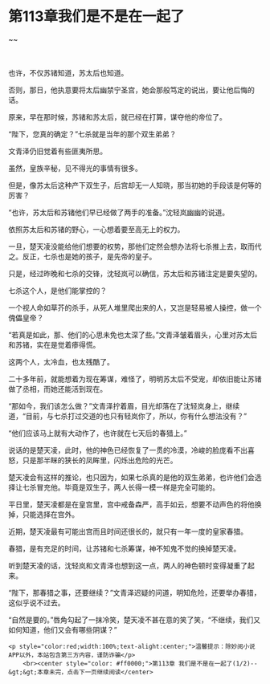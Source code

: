 # 第113章我们是不是在一起了
~~
    	    <p name="pagetop" href="javascript:void(0);" onclick="return false" style="line-height: 35px;padding: 10px;color: #333;"> </p><p>也许，不仅苏锗知道，苏太后也知道。</p><p>否则，那日，他执意要将太后幽禁宁圣宫，她会那般笃定的说出，要让他后悔的话。</p><p>原来，早在那时候，苏锗和苏太后，就已经在打算，谋夺他的帝位了。</p><p>“陛下，您真的确定？”七杀就是当年的那个双生弟弟？</p><p>文青泽仍旧觉着有些匪夷所思。</p><p>虽然，皇族辛秘，见不得光的事情有很多。</p><p>但是，像苏太后这种产下双生子，后宫却无一人知晓，那当初她的手段该是何等的厉害？</p><p>“也许，苏太后和苏锗他们早已经做了两手的准备。”沈轻岚幽幽的说道。</p><p>依照苏太后和苏锗的野心，一心想着要至高无上的权力。</p><p>一旦，楚天凌没能给他们想要的权势，那他们定然会想办法将七杀推上去，取而代之。反正，七杀也是她的孩子，是先帝的皇子。</p><p>只是，经过昨晚和七杀的交锋，沈轻岚可以确信，苏太后和苏锗注定是要失望的。</p><p>七杀这个人，是他们能掌控的？</p><p>一个视人命如草芥的杀手，从死人堆里爬出来的人，又岂是轻易被人操控，做一个傀儡皇帝？</p><p>“若真是如此，那、他们的心思未免也太深了些。”文青泽皱着眉头，心里对苏太后和苏锗，实在是觉着瘆得慌。</p><p>这两个人，太冷血，也太残酷了。</p><p>二十多年前，就能想着为现在筹谋，难怪了，明明苏太后不受宠，却依旧能让苏锗做了丞相，而她还能活到现在。</p><p>“那如今，我们该怎么做？”文青泽拧着眉，目光却落在了沈轻岚身上，继续道，“目前，与七杀打过交道的也只有轻岚你了，所以，你有什么想法没有？”</p><p>“他们应该马上就有大动作了，也许就在七天后的春猎上。”</p><p>说话的是楚天凌，此时，他的神色已经恢复了一贯的冷漠，冷峻的脸庞看不出喜怒，只是那半眯的狭长的凤眸里，闪烁出危险的光芒。</p><p>楚天凌会有这样的推论，也只因为，如果七杀真的是他的双生弟弟，也许他们会选择让七杀冒充他。毕竟是双生子，两人长得一模一样是完全可能的。</p><p>平日里，楚天凌都是在皇宫里，宫中戒备森严，高手如云，想要不动声色的将他换掉，只能选择在宫外。</p><p>近期，楚天凌最有可能出宫而且时间还很长的，就只有一年一度的皇家春猎。</p><p>春猎，是有充足的时间，让苏锗和七杀筹谋，神不知鬼不觉的换掉楚天凌。</p><p>听到楚天凌的话，沈轻岚和文青泽也想到这一点，两人的神色顿时变得凝重了起来。</p><p>“陛下，那春猎之事，还要继续？”文青泽迟疑的问道，明知危险，还要举办春猎，这似乎说不过去。</p><p>“自然是要的。”唇角勾起了一抹冷笑，楚天凌不甚在意的笑了笑，“不继续，我们又如何知道，他们又会有哪些阴谋？”</p>
    	
   	<p style="color:red;width:100%;text-alight:center;">温馨提示：除妙阅小说APP以外，本站包含第三方内容，谨防诈骗</p>
    	<br><center style="color: #ff0000;">第113章 我们是不是在一起了(1/2)--&gt;&gt;本章未完，点击下一页继续阅读</center>
    	